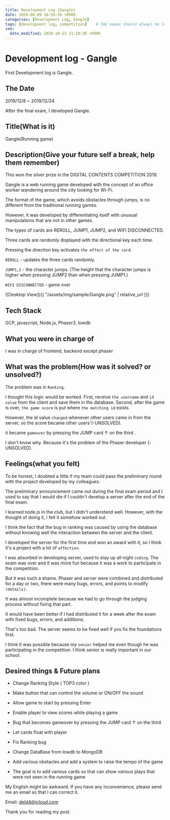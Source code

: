 ```yaml
---
title: Development Log {Gangle}
date: 2020-08-09 16:50:30 +0900
categories: [Development Log, Gangle]
tags: [development log, competition]    # TAG names should always be lowercase
seo:
  date_modified: 2020-10-23 21:20:30 +0900
---
```


# Development log - Gangle

First Development log is Gangle.

## The Date

2019/12/8 ~ 2019/12/24

After the final exam, I developed Gangle.

## Title(What is it)

Gangle(Running game)

## Description(Give your future self a break, help them remember)

This won the silver prize in the DIGITAL CONTENTS COMPETITION 2019.

Gangle is a web running game developed with the concept of an office worker wandering around the city looking for Wi-Fi.

The format of the game, which avoids obstacles through jumps, is no different from the traditional running games. 

However, it was developed by differentiating itself with unusual manipulations that are not in other games.

The types of cards are REROLL, JUMP1, JUMP2, and WIFI DISCONNECTED.

Three cards are randomly displayed with the directional key each time.

Pressing the direction key activates `the effect of the card`.

`REROLL` - updates the three cards randomly.

`JUMP1,2` - the character jumps. (The height that the character jumps is higher when pressing JUMP2 than when pressing JUMP1.)

`WIFI DISCONNECTED` - game over

![Desktop View]({{ "/assets/img/sample/Gangle.png" | relative_url }})

## Tech Stack

GCP, javascript, Node.js, Phaser3, lowdb

## What you were in charge of

I was in charge of frontend, backend except phaser

## What was the problem(How was it solved? or unsolved?)

The problem was in `Ranking`.

I thought this logic would be worked. First, receive `the username` and `id value` from the client and save them in the database. Second, after the game is over, `the game score` is put where `the matching id` exists. 

However, the id value `changed` whenever other users came in from the server, so the score became other users'(-UNSOLVED).

it became `gameover` by pressing the JUMP card ↑ on the third .

I don't know why. Because it's the problem of the Phaser developer (-UNSOLVED).

## Feelings(what you felt)

To be honest, I doubted a little if my team could pass the preliminary round with the project developed by my colleagues.

The preliminary announcement came out during the final exam period and I used to say that I would die if I couldn't develop a server after the end of the final exam.

I learned node.js in the club, but I didn't understand well. However, with the thought of doing it, I felt it somehow worked out.

I think the fact that the bug in ranking was caused by using the database without knowing well the interaction between the server and the client.

I developed the server for the first time and won an award with it, so I think it's a project with a lot of `affection`.

I was absorbed in developing server, used to stay up all night `coding`. The exam was over and it was more fun because it was a work to participate in the competition. 

But it was such a shame. Phaser and server were combined and distributed for a day or two, there were many bugs, errors, and points to modify `(details)`.

It was almost incomplete because we had to go through the judging process without fixing that part.

It would have been better if I had distributed it for a week after the exam with fixed bugs, errors, and additions.

That's too bad. The server seems to be fixed well if you fix the foundations first.

I think it was possible because my `senior` helped me even though he was participating in the competition.  I think senior is really important in our school.

## Desired things & Future plans

- Change Ranking Style ( TOP3 color )

- Make button that can control the volume or ON/OFF the sound

- Allow game to start by pressing Enter

- Enable player to view scores while playing a game

- Bug that becomes gameover by pressing the JUMP card ↑ on the third

- Let cards float with player

- Fix Ranking bug

- Change DataBase from lowdb to MongoDB

- Add various obstacles and add a system to raise the tempo of the game

- The goal is to add various cards so that can show various plays that were not seen in the running game

My English might be awkward. If you have any inconvenience, please send me an email so that I can correct it.

Email: deld4@icloud.com

Thank you for reading my post.